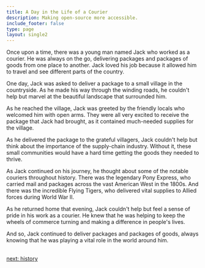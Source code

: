 ```yaml
---
title: A Day in the Life of a Courier
description: Making open-source more accessible.
include_footer: false
type: page
layout: single2
---
```


<p>
Once upon a time, there was a young man named Jack who worked as a courier. He was always on the go, delivering packages and packages of goods from one place to another. Jack loved his job because it allowed him to travel and see different parts of the country.

One day, Jack was asked to deliver a package to a small village in the countryside. As he made his way through the winding roads, he couldn't help but marvel at the beautiful landscape that surrounded him.

As he reached the village, Jack was greeted by the friendly locals who welcomed him with open arms. They were all very excited to receive the package that Jack had brought, as it contained much-needed supplies for the village.

As he delivered the package to the grateful villagers, Jack couldn't help but think about the importance of the supply-chain industry. Without it, these small communities would have a hard time getting the goods they needed to thrive.

As Jack continued on his journey, he thought about some of the notable couriers throughout history. There was the legendary Pony Express, who carried mail and packages across the vast American West in the 1800s. And there was the incredible Flying Tigers, who delivered vital supplies to Allied forces during World War II.

As he returned home that evening, Jack couldn't help but feel a sense of pride in his work as a courier. He knew that he was helping to keep the wheels of commerce turning and making a difference in people's lives.

And so, Jack continued to deliver packages and packages of goods, always knowing that he was playing a vital role in the world around him.

<br>
<a href="https://workdojos.com/couriers/history">next: history</a>
<br>
</p>